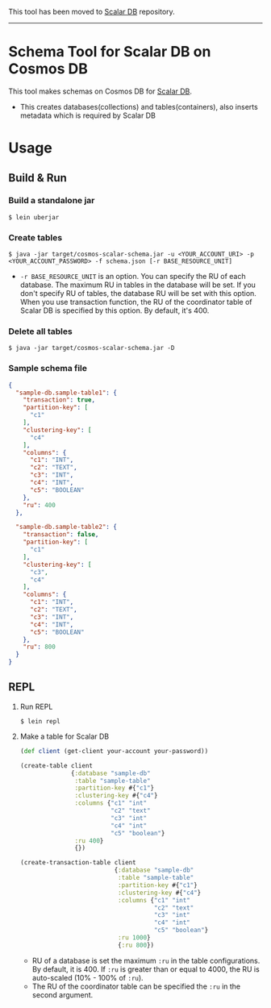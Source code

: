 This tool has been moved to [Scalar DB](https://github.com/scalar-labs/scalardb) repository.

----
# Schema Tool for Scalar DB on Cosmos DB
This tool makes schemas on Cosmos DB for [Scalar DB](https://github.com/scalar-labs/scalardb).
  - This creates databases(collections) and tables(containers), also inserts metadata which is required by Scalar DB

# Usage

## Build & Run
### Build a standalone jar
```console
$ lein uberjar
```

### Create tables
```console
$ java -jar target/cosmos-scalar-schema.jar -u <YOUR_ACCOUNT_URI> -p <YOUR_ACCOUNT_PASSWORD> -f schema.json [-r BASE_RESOURCE_UNIT]
```
  - `-r BASE_RESOURCE_UNIT` is an option. You can specify the RU of each database. The maximum RU in tables in the database will be set. If you don't specify RU of tables, the database RU will be set with this option. When you use transaction function, the RU of the coordinator table of Scalar DB is specified by this option. By default, it's 400.

### Delete all tables
```console
$ java -jar target/cosmos-scalar-schema.jar -D
```

### Sample schema file
```json
{
  "sample-db.sample-table1": {
    "transaction": true,
    "partition-key": [
      "c1"
    ],
    "clustering-key": [
      "c4"
    ],
    "columns": {
      "c1": "INT",
      "c2": "TEXT",
      "c3": "INT",
      "c4": "INT",
      "c5": "BOOLEAN"
    },
    "ru": 400
  },

  "sample-db.sample-table2": {
    "transaction": false,
    "partition-key": [
      "c1"
    ],
    "clustering-key": [
      "c3",
      "c4"
    ],
    "columns": {
      "c1": "INT",
      "c2": "TEXT",
      "c3": "INT",
      "c4": "INT",
      "c5": "BOOLEAN"
    },
    "ru": 800
  }
}
```

## REPL
1. Run REPL
    ```console
    $ lein repl
    ```

2. Make a table for Scalar DB
    ```clojure
    (def client (get-client your-account your-password))

    (create-table client
                  {:database "sample-db"
                   :table "sample-table"
                   :partition-key #{"c1"}
                   :clustering-key #{"c4"}
                   :columns {"c1" "int"
                             "c2" "text"
                             "c3" "int"
                             "c4" "int"
                             "c5" "boolean"}
                   :ru 400}
                   {})

    (create-transaction-table client
                              {:database "sample-db"
                               :table "sample-table"
                               :partition-key #{"c1"}
                               :clustering-key #{"c4"}
                               :columns {"c1" "int"
                                         "c2" "text"
                                         "c3" "int"
                                         "c4" "int"
                                         "c5" "boolean"}
                               :ru 1000}
                               {:ru 800})
    ```
    - RU of a database is set the maximum `:ru` in the table configurations. By default, it is 400. If `:ru` is greater than or equal to 4000, the RU is auto-scaled (10% - 100% of `:ru`).
    - The RU of the coordinator table can be specified the `:ru` in the second argument.
